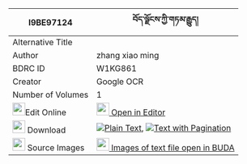 |I9BE97124|བོད་ལྗོངས་ཀྱི་གཏམ་རྒྱུད། 
| --- | --- 
|Alternative Title |
|Author| zhang xiao ming
|BDRC ID | W1KG861
|Creator | Google OCR
|Number of Volumes| 1
|<img width="25" src="https://img.icons8.com/color/25/000000/edit-property.png">Edit Online| [<img width="25" src="https://avatars.githubusercontent.com/u/45091458?s=200&v=4"> Open in Editor](http://editor.openpecha.org/I9BE97124)
|<img width="25" src="https://img.icons8.com/fluent/48/000000/download-2.png"/>  Download | [![](https://img.icons8.com/color/20/000000/txt.png)Plain Text](https://github.com/Openpecha/I9BE97124/releases/download/v2/bojong_kyi_tamgyu_plain_I9BE97124.zip), [![](https://img.icons8.com/color/20/000000/txt.png)Text with Pagination](https://github.com/Openpecha/I9BE97124/releases/download/v2/bojong_kyi_tamgyu_pages_I9BE97124.zip)
|<img width="25" src="https://img.icons8.com/plasticine/100/000000/pictures-folder.png"/>  Source Images | [<img width="25" src="https://library.bdrc.io/icons/BUDA-small.svg"> Images of text file open in BUDA](https://library.bdrc.io/show/bdr:W1KG861)
